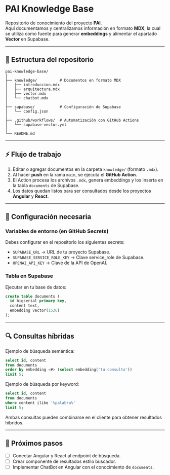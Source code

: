 # PAI Knowledge Base

Repositorio de conocimiento del proyecto **PAI**.  
Aquí documentamos y centralizamos información en formato **MDX**, la cual se utiliza como fuente para generar **embeddings** y alimentar el apartado **Vector** en Supabase.

---

## 📂 Estructura del repositorio

```
pai-knowledge-base/
│
├── knowledge/          # Documentos en formato MDX
│   ├── introduccion.mdx
│   ├── arquitectura.mdx
│   ├── vector.mdx
│   └── chatbot.mdx
│
├── supabase/           # Configuración de Supabase
│   └── config.json
│
├── .github/workflows/  # Automatización con GitHub Actions
│   └── supabase-vector.yml
│
└── README.md
```

---

## ⚡ Flujo de trabajo

1. Editar o agregar documentos en la carpeta `knowledge/` (formato `.mdx`).
2. Al hacer **push** en la rama `main`, se ejecuta el **GitHub Action**.
3. El Action procesa los archivos `.mdx`, genera embeddings y los inserta en la tabla `documents` de Supabase.
4. Los datos quedan listos para ser consultados desde los proyectos **Angular** y **React**.

---

## 🔧 Configuración necesaria

### Variables de entorno (en GitHub Secrets)
Debes configurar en el repositorio los siguientes secrets:

- `SUPABASE_URL` → URL de tu proyecto Supabase.  
- `SUPABASE_SERVICE_ROLE_KEY` → Clave service_role de Supabase.  
- `OPENAI_API_KEY` → Clave de la API de OpenAI.  

### Tabla en Supabase
Ejecutar en tu base de datos:

```sql
create table documents (
  id bigserial primary key,
  content text,
  embedding vector(1536)
);
```

---

## 🔍 Consultas híbridas

Ejemplo de búsqueda semántica:

```sql
select id, content
from documents
order by embedding <#> (select embedding('tu consulta'))
limit 5;
```

Ejemplo de búsqueda por keyword:

```sql
select id, content
from documents
where content ilike '%palabra%'
limit 5;
```

Ambas consultas pueden combinarse en el cliente para obtener resultados híbridos.

---

## 🚀 Próximos pasos

- [ ] Conectar Angular y React al endpoint de búsqueda.  
- [ ] Crear componente de resultados estilo buscador.  
- [ ] Implementar ChatBot en Angular con el conocimiento de `documents`.  
